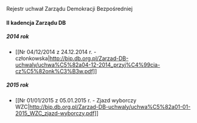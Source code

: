 Rejestr uchwał Zarządu Demokracji Bezpośredniej 

#### II kadencja Zarządu DB

##### 2014 rok

* [[Nr 04/12/2014 z 24.12.2014 r. - członkowska|http://bip.db.org.pl/Zarzad-DB-uchwaly/uchwa%C5%82a04-12-2014_przyj%C4%99cia-cz%C5%82onk%C3%B3w.pdf]]

##### 2015 rok

* [[Nr 01/01/2015 z 05.01.2015 r. - Zjazd wyborczy WZC|http://bip.db.org.pl/Zarzad-DB-uchwaly/uchwa%C5%82a01-01-2015_WZC_zjazd-wyborczy.pdf]]
